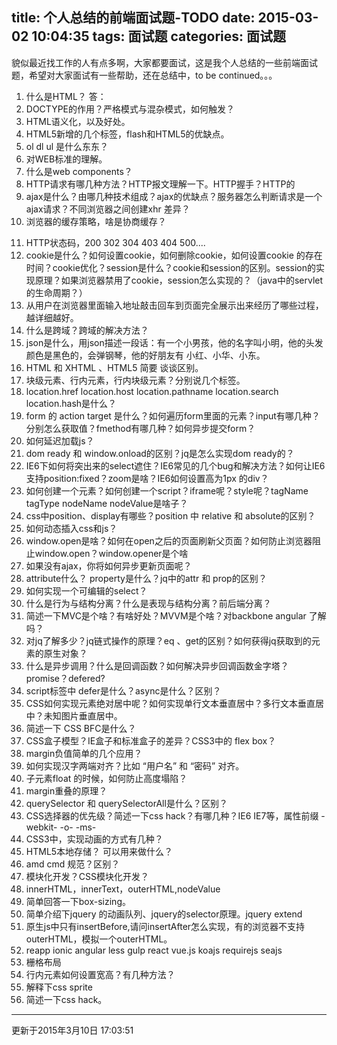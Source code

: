 title: 个人总结的前端面试题-TODO
date: 2015-03-02 10:04:35
tags: 面试题
categories: 面试题
---
貌似最近找工作的人有点多啊，大家都要面试，这是我个人总结的一些前端面试题，希望对大家面试有一些帮助，还在总结中，to be continued。。。
 
1. 什么是HTML？
答：
2. DOCTYPE的作用？严格模式与混杂模式，如何触发？
3. HTML语义化，以及好处。
4. HTML5新增的几个标签，flash和HTML5的优缺点。
5. ol dl ul 是什么东东？
6. 对WEB标准的理解。
7. 什么是web components？
8. HTTP请求有哪几种方法？HTTP报文理解一下。HTTP握手？HTTP的
9. ajax是什么？由哪几种技术组成？ajax的优缺点？服务器怎么判断请求是一个ajax请求？不同浏览器之间创建xhr 差异？
10. 浏览器的缓存策略，啥是协商缓存？
<!--more-->
11. HTTP状态码，200 302 304 403 404 500....
12. cookie是什么？如何设置cookie，如何删除cookie，如何设置cookie 的存在时间？cookie优化？session是什么？cookie和session的区别。session的实现原理？如果浏览器禁用了cookie，session怎么实现的？（java中的servlet的生命周期？）
13. 从用户在浏览器里面输入地址敲击回车到页面完全展示出来经历了哪些过程，越详细越好。
14. 什么是跨域？跨域的解决方法？
15. json是什么，用json描述一段话：有一个小男孩，他的名字叫小明，他的头发颜色是黑色的，会弹钢琴，他的好朋友有 小红、小华、小东。
16. HTML 和 XHTML 、HTML5 简要 谈谈区别。
17. 块级元素、行内元素，行内块级元素？分别说几个标签。
18. location.href location.host location.pathname location.search location.hash是什么？
19. form 的 action target 是什么？如何遍历form里面的元素？input有哪几种？分别怎么获取值？fmethod有哪几种？如何异步提交form？
20. 如何延迟加载js？
21. dom ready 和 window.onload的区别？jq是怎么实现dom ready的？
22. IE6下如何将突出来的select遮住？IE6常见的几个bug和解决方法？如何让IE6支持position:fixed？zoom是啥？IE6如何设置高为1px 的div？
23. 如何创建一个元素？如何创建一个script？iframe呢？style呢？tagName tagType nodeName nodeValue是啥子？
24. css中position、display有哪些？position 中 relative 和 absolute的区别？
25. 如何动态插入css和js？
26. window.open是啥？如何在open之后的页面刷新父页面？如何防止浏览器阻止window.open？window.opener是个啥
27. 如果没有ajax，你将如何异步更新页面呢？
28. attribute什么？  property是什么？jq中的attr 和 prop的区别？
29. 如何实现一个可编辑的select？
30. 什么是行为与结构分离？什么是表现与结构分离？前后端分离？
31. 简述一下MVC是个啥？有啥好处？MVVM是个啥？对backbone angular 了解吗？
32. 对jq了解多少？jq链式操作的原理？eq 、get的区别？如何获得jq获取到的元素的原生对象？
33. 什么是异步调用？什么是回调函数？如何解决异步回调函数金字塔？promise？defered?
34. script标签中 defer是什么？async是什么？区别？
35. CSS如何实现元素绝对居中呢？如何实现单行文本垂直居中？多行文本垂直居中？未知图片垂直居中。
36. 简述一下 CSS BFC是什么？
37. CSS盒子模型？IE盒子和标准盒子的差异？CSS3中的 flex box？
38. margin负值简单的几个应用？
39. 如何实现汉字两端对齐？比如  “用户名” 和 “密码” 对齐。
40. 子元素float 的时候，如何防止高度塌陷？
41. margin重叠的原理？
42. querySelector 和 querySelectorAll是什么？区别？
43. CSS选择器的优先级？简述一下css hack？有哪几种？IE6 IE7等，属性前缀 -webkit- -o- -ms-
44. CSS3中，实现动画的方式有几种？
45. HTML5本地存储？ 可以用来做什么？
46. amd cmd 规范？区别？
47. 模块化开发？CSS模块化开发？
48. innerHTML，innerText，outerHTML,nodeValue
49. 简单回答一下box-sizing。
50. 简单介绍下jquery 的动画队列、jquery的selector原理。jquery extend
51. 原生js中只有insertBefore,请问insertAfter怎么实现，有的浏览器不支持outerHTML，模拟一个outerHTML。
52. reapp ionic angular less gulp react vue.js koajs requirejs seajs
53. 栅格布局
54. 行内元素如何设置宽高？有几种方法？
55. 解释下css sprite
56. 简述一下css hack。

----------

更新于2015年3月10日 17:03:51
